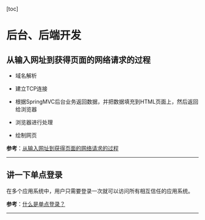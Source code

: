 [toc]

# 后台、后端开发

## 从输入网址到获得页面的网络请求的过程

- 域名解析

- 建立TCP连接

- 根据SpringMVC后台业务返回数据，并把数据填充到HTML页面上，然后返回给浏览器

- 浏览器进行处理

- 绘制网页

**参考**：[从输入网址到获得页面的网络请求的过程](https://blog.csdn.net/qq_36520235/article/details/82559847)

---

## 讲一下单点登录

在多个应用系统中，用户只需要登录一次就可以访问所有相互信任的应用系统。

**参考**：[什么是单点登录？](https://www.cnblogs.com/suim1218/p/7699041.html)

---
